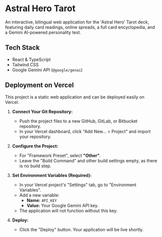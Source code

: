 # Astral Hero Tarot

An interactive, bilingual web application for the 'Astral Hero' Tarot deck, featuring daily card readings, online spreads, a full card encyclopedia, and a Gemini AI-powered personality test.

## Tech Stack

-   React & TypeScript
-   Tailwind CSS
-   Google Gemini API (`@google/genai`)

## Deployment on Vercel

This project is a static web application and can be deployed easily on Vercel.

1.  **Connect Your Git Repository:**
    -   Push the project files to a new GitHub, GitLab, or Bitbucket repository.
    -   In your Vercel dashboard, click "Add New... > Project" and import your repository.

2.  **Configure the Project:**
    -   For "Framework Preset", select **"Other"**.
    -   Leave the "Build Command" and other build settings empty, as there is no build step.

3.  **Set Environment Variables (Required):**
    -   In your Vercel project's "Settings" tab, go to "Environment Variables".
    -   Add a new variable:
        -   **Name:** `API_KEY`
        -   **Value:** Your Google Gemini API key.
    -   The application will not function without this key.

4.  **Deploy:**
    -   Click the "Deploy" button. Your application will be live shortly.
